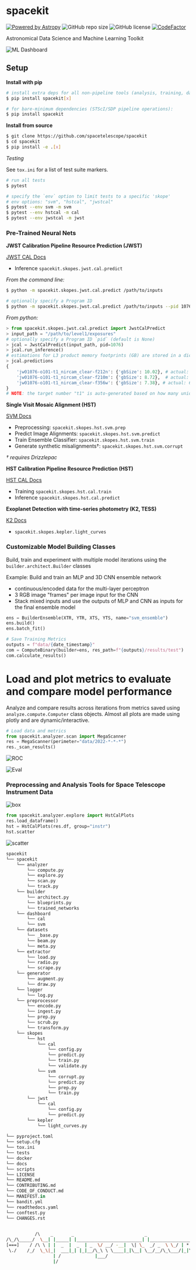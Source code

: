 # spacekit

[![Powered by Astropy](http://img.shields.io/badge/powered%20by-AstroPy-orange.svg?style=flat)](http://www.astropy.org)
![GitHub repo size](https://img.shields.io/github/repo-size/spacetelescope/spacekit)
![GitHub license](https://img.shields.io/github/license/spacetelescope/spacekit?color=black)
[![CodeFactor](https://www.codefactor.io/repository/github/spacetelescope/spacekit/badge)](https://www.codefactor.io/repository/github/spacetelescope/spacekit)

Astronomical Data Science and Machine Learning Toolkit


![ML Dashboard](./previews/neural-network-graph.png)

## Setup

**Install with pip**

```bash
# install extra deps for all non-pipeline tools (analysis, training, data viz)
$ pip install spacekit[x]

# for bare-minimum dependencies (STScI/SDP pipeline operations):
$ pip install spacekit
```

**Install from source**

```bash
$ git clone https://github.com/spacetelescope/spacekit
$ cd spacekit
$ pip install -e .[x]
```

*Testing*

See `tox.ini` for a list of test suite markers.

```bash
# run all tests
$ pytest

# specify the `env` option to limit tests to a specific 'skope'
# env options: "svm", "hstcal", "jwstcal"
$ pytest --env svm -m svm
$ pytest --env hstcal -m cal
$ pytest --env jwstcal -m jwst
```


### Pre-Trained Neural Nets

**JWST Calibration Pipeline Resource Prediction (JWST)**

[JWST CAL Docs](https://spacekit.readthedocs.io/en/latest/skopes/jwst/cal.html)

* Inference ``spacekit.skopes.jwst.cal.predict``

*From the command line:*

```bash
$ python -m spacekit.skopes.jwst.cal.predict /path/to/inputs

# optionally specify a Program ID
$ python -m spacekit.skopes.jwst.cal.predict /path/to/inputs --pid 1076
```

*From python:*

```python
> from spacekit.skopes.jwst.cal.predict import JwstCalPredict
> input_path = "/path/to/level1/exposures"
# optionally specify a Program ID `pid` (default is None)
> jcal = JwstCalPredict(input_path, pid=1076)
> jcal.run_inference()
# estimations for L3 product memory footprints (GB) are stored in a dict under the `predictions` attribute. Ground truth values (latest actual footprints recorded) are shown as inline comments. The baseline model for Image exposure types was trained on ~3000 datasets and has an RMSE of ~4.84.
> jcal.predictions
{
    'jw01076-o101-t1_nircam_clear-f212n': {'gbSize': 10.02}, # actual: 10.553384 
    'jw01076-o101-t1_nircam_clear-f210m': {'gbSize': 8.72},  # actual: 11.196752
    'jw01076-o101-t1_nircam_clear-f356w': {'gbSize': 7.38}, # actual: 6.905737
}
# NOTE: the target number "t1" is auto-generated based on how many unique targets there are within a program. They do not match actual target IDs used by the pipeline.
```


**Single Visit Mosaic Alignment (HST)**

[SVM Docs](https://spacekit.readthedocs.io/en/latest/skopes/hst/svm.html)

* Preprocessing: ``spacekit.skopes.hst.svm.prep``
* Predict Image Alignments: ``spacekit.skopes.hst.svm.predict``
* Train Ensemble Classifier: ``spacekit.skopes.hst.svm.train``
* Generate synthetic misalignments†: ``spacekit.skopes.hst.svm.corrupt``
        
*† requires Drizzlepac*

**HST Calibration Pipeline Resource Prediction (HST)**

[HST CAL Docs](https://spacekit.readthedocs.io/en/latest/skopes/hst/cal.html)

* Training ``spacekit.skopes.hst.cal.train``
* Inference ``spacekit.skopes.hst.cal.predict``


**Exoplanet Detection with time-series photometry (K2, TESS)**

[K2 Docs](https://spacekit.readthedocs.io/en/latest/skopes/kepler/light-curves.html)

* ``spacekit.skopes.kepler.light_curves``


### Customizable Model Building Classes

Build, train and experiment with multiple model iterations using the ``builder.architect.Builder`` classes

Example: Build and train an MLP and 3D CNN ensemble network

- continuous/encoded data for the multi-layer perceptron
- 3 RGB image "frames" per image input for the CNN
- Stack mixed inputs and use the outputs of MLP and CNN as inputs for the final ensemble model

```python
ens = BuilderEnsemble(XTR, YTR, XTS, YTS, name="svm_ensemble")
ens.build()
ens.batch_fit()

# Save Training Metrics
outputs = f"data/{date_timestamp}"
com = ComputeBinary(builder=ens, res_path=f"{outputs}/results/test")
com.calculate_results()
```
# Load and plot metrics to evaluate and compare model performance

Analyze and compare results across iterations from metrics saved using ``analyze.compute.Computer`` class objects. Almost all plots are made using plotly and are dynamic/interactive.

```python
# Load data and metrics
from spacekit.analyzer.scan import MegaScanner
res = MegaScanner(perimeter="data/2022-*-*-*")
res._scan_results()
```

![ROC](./previews/roc-auc.png)

![Eval](./previews/model-performance.png)


### Preprocessing and Analysis Tools for Space Telescope Instrument Data

![box](./previews/eda-box-plots.png)

```python
from spacekit.analyzer.explore import HstCalPlots
res.load_dataframe()
hst = HstCalPlots(res.df, group="instr")
hst.scatter
```

![scatter](./previews/eda-scatterplots.png)


```python
spacekit
└── spacekit
    └── analyzer
        └── compute.py
        └── explore.py
        └── scan.py
        └── track.py
    └── builder
        └── architect.py
        └── blueprints.py
        └── trained_networks
    └── dashboard
        └── cal
        └── svm
    └── datasets
        └── _base.py
        └── beam.py
        └── meta.py
    └── extractor
        └── load.py
        └── radio.py
        └── scrape.py
    └── generator
        └── augment.py
        └── draw.py
    └── logger
        └── log.py
    └── preprocessor
        └── encode.py
        └── ingest.py
        └── prep.py
        └── scrub.py
        └── transform.py
    └── skopes
        └── hst
            └── cal
                └── config.py
                └── predict.py
                └── train.py
                └── validate.py
            └── svm
                └── corrupt.py
                └── predict.py
                └── prep.py
                └── train.py
        └── jwst
            └── cal
                └── config.py
                └── predict.py
        └── kepler
            └── light_curves.py
        
└── pyproject.toml
└── setup.cfg
└── tox.ini
└── tests
└── docker
└── docs
└── scripts
└── LICENSE
└── README.md
└── CONTRIBUTING.md
└── CODE_OF_CONDUCT.md
└── MANIFEST.in
└── bandit.yml
└── readthedocs.yaml
└── conftest.py
└── CHANGES.rst
```


```bash
                       
           /\    _       _                           _                      *  
/\_/\_____/  \__| |_____| |_________________________| |___________________*___
[===]    / /\ \ | |  _  |  _  | _  \/ __/ -__|  \| \_  _/ _  \ \_/ | * _/| | |
 \./    /_/  \_\|_|  ___|_| |_|__/\_\ \ \____|_|\__| \__/__/\_\___/|_|\_\|_|_|
                  | /             |___/        
                  |/   

```
